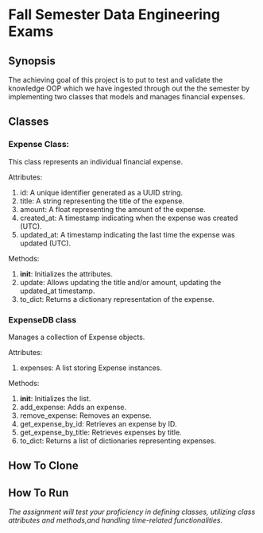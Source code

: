 # Fall Semester Data Engineering Exams

## Synopsis
 The achieving goal of this project is to put to test and validate the knowledge OOP which we have ingested through out the the semester by implementing two classes that models and manages financial expenses.

## Classes

 ### Expense Class:
  This class represents an individual financial expense.
  
  Attributes:
   1. id: A unique identifier generated as a UUID string.
   2. title: A string representing the title of the expense.
   3. amount: A float representing the amount of the expense.
   4. created_at: A timestamp indicating when the expense was created (UTC).
   5. updated_at: A timestamp indicating the last time the expense was updated (UTC).
    
  Methods:
   1. __init__: Initializes the attributes.
   2. update: Allows updating the title and/or amount, updating the updated_at timestamp.
   3. to_dict: Returns a dictionary representation of the expense.
 
 
 ### ExpenseDB class
  Manages a collection of Expense objects.
  
  Attributes:
   1. expenses: A list storing Expense instances.
  
  Methods:
   1. __init__: Initializes the list.
   2. add_expense: Adds an expense.
   3. remove_expense: Removes an expense.
   4. get_expense_by_id: Retrieves an expense by ID.
   5. get_expense_by_title: Retrieves expenses by title.
   6. to_dict: Returns a list of dictionaries representing expenses.

## How To Clone

## How To Run




*The assignment will test your proficiency in defining classes, utilizing class attributes and methods,and handling time-related functionalities.*
